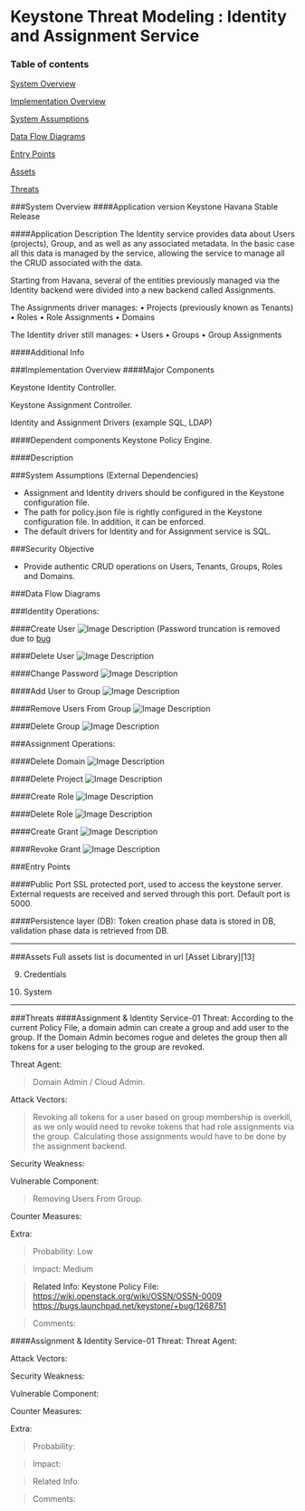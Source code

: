 Keystone Threat Modeling : Identity and Assignment Service
=========================================
### Table of contents
[System Overview](#system)

[Implementation Overview](#implementation)

[System Assumptions](#assumption)

[Data Flow Diagrams](#dfd)

[Entry Points](#entry)

[Assets](#asset)

[Threats](#threats)

<a name="system"/>
###System Overview
####Application version
Keystone Havana Stable Release
   
####Application Description
The Identity service provides data about Users (projects), Group, and as well as any associated metadata. In the basic case all this data is managed by the service, allowing the service to manage all the CRUD associated with the data.

Starting from Havana, several of the entities previously managed via the Identity backend were divided into a new backend called Assignments.  

The Assignments  driver  manages:
•	Projects (previously known as Tenants)
•	Roles
•	Role Assignments
•	Domains

The Identity driver still manages:
•	Users
•	Groups
•	Group Assignments


####Additional Info

<a name="implementation"/>
###Implementation Overview
####Major Components

Keystone Identity Controller.

Keystone Assignment Controller.

Identity and Assignment Drivers (example SQL, LDAP)

####Dependent components
Keystone Policy Engine.

####Description

<a name="assumption"/>

###System Assumptions (External Dependencies)
 -  Assignment and Identity drivers should be configured in the Keystone configuration file.
 -  The path for policy.json file is rightly configured in the Keystone configuration file. In addition, it can be enforced.
 -  The default drivers for Identity and for Assignment service  is SQL.
   
###Security Objective
 - Provide authentic CRUD operations on Users, Tenants, Groups, Roles and Domains.
 

<a name="dfd"/>
###Data Flow Diagrams 

###Identity Operations:

####Create User
![Image Description][1]
(Password truncation is removed due to [bug][14]


####Delete User
![Image Description][2]

####Change Password
![Image Description][3]

####Add User to Group
![Image Description][4]

####Remove Users From Group
![Image Description][5]

####Delete Group
![Image Description][6]

###Assignment Operations:

####Delete Domain
![Image Description][7]

####Delete Project
![Image Description][8]

####Create Role
![Image Description][9]

####Delete Role
![Image Description][10]

####Create Grant
![Image Description][11]

####Revoke Grant
![Image Description][12]

<a name="entry"/>
###Entry Points

####Public Port
SSL protected port, used to access the keystone server. External requests are received and served through this port. Default port is 5000.

####Persistence layer (DB):
Token creation phase data is stored in DB, validation phase data is retrieved from DB.

----------
<a name="asset"/>
###Assets
Full assets list is documented in url
[Asset Library][13]

9) Credentials

20) System

----------
<a name="threats"/>
###Threats
####Assignment & Identity Service-01
Threat: According to the current Policy File, a domain admin can create a group and add user to the group.
If the Domain Admin becomes rogue and deletes the group then all tokens for a user beloging to the group are revoked.

Threat Agent:
>Domain Admin / Cloud Admin. 

Attack Vectors:
>Revoking all tokens for a user based on group membership is overkill, as we only would need to revoke tokens
that had role assignments via the group.  Calculating those assignments would have to be done by the 
assignment backend.


Security Weakness:
>

Vulnerable Component:
>Removing Users From Group.

Counter Measures:
> 

Extra:
> Probability: Low 

> Impact: Medium

> Related Info: Keystone Policy File:
https://wiki.openstack.org/wiki/OSSN/OSSN-0009
https://bugs.launchpad.net/keystone/+bug/1268751

> Comments: 


####Assignment & Identity Service-01
Threat: 
Threat Agent:
>

Attack Vectors:
>

Security Weakness:
>

Vulnerable Component:
>

Counter Measures:
> 

Extra:
> Probability: 

> Impact: 

> Related Info: 

> Comments:

  [1]: images/CreateUser.png
  [2]: images/DeleteUser.png
  [3]: images/ChangePassword.png
  [4]: images/AddUserToGroup.png
  [5]: images/RemoveUserFromGroup.png
  [6]: images/DeleteGroup.png
  [7]: images/DeleteDomain.png
  [8]: images/DeleteProject.png
  [9]: images/CreateRole.png
  [10]: images/DeleteRole.png
  [11]: images/CreateGrant.png
  [12]: images/RevokeGrant.png
  [13]: Keystone_asset_library.md
  [14]: https://bugs.launchpad.net/keystone/+bug/1175904
